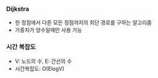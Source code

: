 ### Dijkstra
- 한 정점에서 다른 모든 정점까지의 최단 경로를 구하는 알고리즘
- 가중치가 양수일때만 사용 가능

### 시간 복잡도
- V: 노드의 수, E: 간선의 수
- 시간복잡도: O(ElogV)
